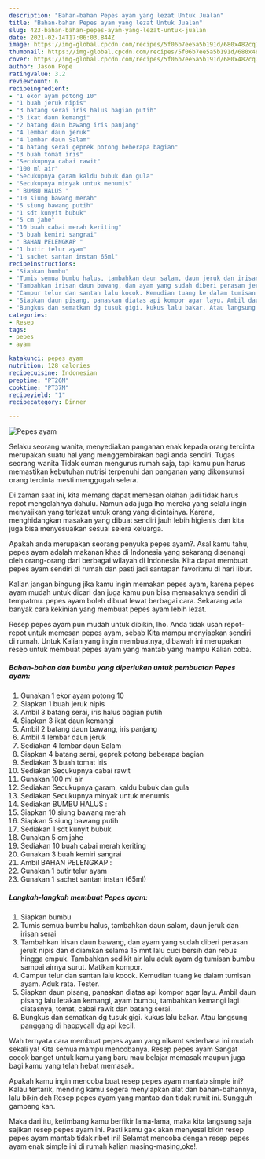 ```yaml
---
description: "Bahan-bahan Pepes ayam yang lezat Untuk Jualan"
title: "Bahan-bahan Pepes ayam yang lezat Untuk Jualan"
slug: 423-bahan-bahan-pepes-ayam-yang-lezat-untuk-jualan
date: 2021-02-14T17:06:03.844Z
image: https://img-global.cpcdn.com/recipes/5f06b7ee5a5b191d/680x482cq70/pepes-ayam-foto-resep-utama.jpg
thumbnail: https://img-global.cpcdn.com/recipes/5f06b7ee5a5b191d/680x482cq70/pepes-ayam-foto-resep-utama.jpg
cover: https://img-global.cpcdn.com/recipes/5f06b7ee5a5b191d/680x482cq70/pepes-ayam-foto-resep-utama.jpg
author: Jason Pope
ratingvalue: 3.2
reviewcount: 6
recipeingredient:
- "1 ekor ayam potong 10"
- "1 buah jeruk nipis"
- "3 batang serai iris halus bagian putih"
- "3 ikat daun kemangi"
- "2 batang daun bawang iris panjang"
- "4 lembar daun jeruk"
- "4 lembar daun Salam"
- "4 batang serai geprek potong beberapa bagian"
- "3 buah tomat iris"
- "Secukupnya cabai rawit"
- "100 ml air"
- "Secukupnya garam kaldu bubuk dan gula"
- "Secukupnya minyak untuk menumis"
- " BUMBU HALUS "
- "10 siung bawang merah"
- "5 siung bawang putih"
- "1 sdt kunyit bubuk"
- "5 cm jahe"
- "10 buah cabai merah keriting"
- "3 buah kemiri sangrai"
- " BAHAN PELENGKAP "
- "1 butir telur ayam"
- "1 sachet santan instan 65ml"
recipeinstructions:
- "Siapkan bumbu"
- "Tumis semua bumbu halus, tambahkan daun salam, daun jeruk dan irisan serai"
- "Tambahkan irisan daun bawang, dan ayam yang sudah diberi perasan jeruk nipis dan didiamkan selama 15 mnt lalu cuci bersih dan rebus hingga empuk. Tambahkan sedikit air lalu aduk ayam dg tumisan bumbu sampai airnya surut. Matikan kompor."
- "Campur telur dan santan lalu kocok. Kemudian tuang ke dalam tumisan ayam. Aduk rata. Tester."
- "Siapkan daun pisang, panaskan diatas api kompor agar layu. Ambil daun pisang lalu letakan kemangi, ayam bumbu, tambahkan kemangi lagi diatasnya, tomat, cabai rawit dan batang serai."
- "Bungkus dan sematkan dg tusuk gigi. kukus lalu bakar. Atau langsung panggang di happycall dg api kecil."
categories:
- Resep
tags:
- pepes
- ayam

katakunci: pepes ayam 
nutrition: 128 calories
recipecuisine: Indonesian
preptime: "PT26M"
cooktime: "PT37M"
recipeyield: "1"
recipecategory: Dinner

---
```



![Pepes ayam](https://img-global.cpcdn.com/recipes/5f06b7ee5a5b191d/680x482cq70/pepes-ayam-foto-resep-utama.jpg)

Selaku seorang wanita, menyediakan panganan enak kepada orang tercinta merupakan suatu hal yang menggembirakan bagi anda sendiri. Tugas seorang  wanita Tidak cuman mengurus rumah saja, tapi kamu pun harus memastikan kebutuhan nutrisi terpenuhi dan panganan yang dikonsumsi orang tercinta mesti menggugah selera.

Di zaman  saat ini, kita memang dapat memesan olahan jadi tidak harus repot mengolahnya dahulu. Namun ada juga lho mereka yang selalu ingin menyajikan yang terlezat untuk orang yang dicintainya. Karena, menghidangkan masakan yang dibuat sendiri jauh lebih higienis dan kita juga bisa menyesuaikan sesuai selera keluarga. 



Apakah anda merupakan seorang penyuka pepes ayam?. Asal kamu tahu, pepes ayam adalah makanan khas di Indonesia yang sekarang disenangi oleh orang-orang dari berbagai wilayah di Indonesia. Kita dapat membuat pepes ayam sendiri di rumah dan pasti jadi santapan favoritmu di hari libur.

Kalian jangan bingung jika kamu ingin memakan pepes ayam, karena pepes ayam mudah untuk dicari dan juga kamu pun bisa memasaknya sendiri di tempatmu. pepes ayam boleh dibuat lewat berbagai cara. Sekarang ada banyak cara kekinian yang membuat pepes ayam lebih lezat.

Resep pepes ayam pun mudah untuk dibikin, lho. Anda tidak usah repot-repot untuk memesan pepes ayam, sebab Kita mampu menyiapkan sendiri di rumah. Untuk Kalian yang ingin membuatnya, dibawah ini merupakan resep untuk membuat pepes ayam yang mantab yang mampu Kalian coba.

<!--inarticleads1-->

##### Bahan-bahan dan bumbu yang diperlukan untuk pembuatan Pepes ayam:

1. Gunakan 1 ekor ayam potong 10
1. Siapkan 1 buah jeruk nipis
1. Ambil 3 batang serai, iris halus bagian putih
1. Siapkan 3 ikat daun kemangi
1. Ambil 2 batang daun bawang, iris panjang
1. Ambil 4 lembar daun jeruk
1. Sediakan 4 lembar daun Salam
1. Siapkan 4 batang serai, geprek potong beberapa bagian
1. Sediakan 3 buah tomat iris
1. Sediakan Secukupnya cabai rawit
1. Gunakan 100 ml air
1. Sediakan Secukupnya garam, kaldu bubuk dan gula
1. Sediakan Secukupnya minyak untuk menumis
1. Sediakan  BUMBU HALUS :
1. Siapkan 10 siung bawang merah
1. Siapkan 5 siung bawang putih
1. Sediakan 1 sdt kunyit bubuk
1. Gunakan 5 cm jahe
1. Sediakan 10 buah cabai merah keriting
1. Gunakan 3 buah kemiri sangrai
1. Ambil  BAHAN PELENGKAP :
1. Gunakan 1 butir telur ayam
1. Gunakan 1 sachet santan instan (65ml)




<!--inarticleads2-->

##### Langkah-langkah membuat Pepes ayam:

1. Siapkan bumbu
1. Tumis semua bumbu halus, tambahkan daun salam, daun jeruk dan irisan serai
1. Tambahkan irisan daun bawang, dan ayam yang sudah diberi perasan jeruk nipis dan didiamkan selama 15 mnt lalu cuci bersih dan rebus hingga empuk. Tambahkan sedikit air lalu aduk ayam dg tumisan bumbu sampai airnya surut. Matikan kompor.
1. Campur telur dan santan lalu kocok. Kemudian tuang ke dalam tumisan ayam. Aduk rata. Tester.
1. Siapkan daun pisang, panaskan diatas api kompor agar layu. Ambil daun pisang lalu letakan kemangi, ayam bumbu, tambahkan kemangi lagi diatasnya, tomat, cabai rawit dan batang serai.
1. Bungkus dan sematkan dg tusuk gigi. kukus lalu bakar. Atau langsung panggang di happycall dg api kecil.




Wah ternyata cara membuat pepes ayam yang nikamt sederhana ini mudah sekali ya! Kita semua mampu mencobanya. Resep pepes ayam Sangat cocok banget untuk kamu yang baru mau belajar memasak maupun juga bagi kamu yang telah hebat memasak.

Apakah kamu ingin mencoba buat resep pepes ayam mantab simple ini? Kalau tertarik, mending kamu segera menyiapkan alat dan bahan-bahannya, lalu bikin deh Resep pepes ayam yang mantab dan tidak rumit ini. Sungguh gampang kan. 

Maka dari itu, ketimbang kamu berfikir lama-lama, maka kita langsung saja sajikan resep pepes ayam ini. Pasti kamu gak akan menyesal bikin resep pepes ayam mantab tidak ribet ini! Selamat mencoba dengan resep pepes ayam enak simple ini di rumah kalian masing-masing,oke!.

